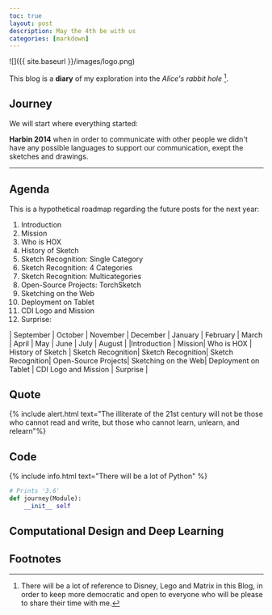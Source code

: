 ```yaml
---
toc: true
layout: post
description: May the 4th be with us
categories: [markdown]
---
```


![]({{ site.baseurl }}/images/logo.png)

This blog is a **diary** of my exploration into the *Alice's rabbit hole*  [^1].

## Journey
We will start where everything started: 

**Harbin 2014**
when in order to communicate with other people we didn't have any possible languages to support our communication, exept the sketches and drawings. 

---

## Agenda
This is a hypothetical roadmap regarding the future posts for the next year:

1. Introduction
2. Mission 
3. Who is HOX 
4. History of Sketch 
5. Sketch Recognition: Single Category 
6. Sketch Recognition: 4 Categories 
7. Sketch Recognition: Multicategories 
8. Open-Source Projects: TorchSketch 
9. Sketching on the Web 
10. Deployment on Tablet 
11. CDI Logo and Mission 
12. Surprise: 

| September | October | November | December | January | February | March | April | May | June | July | August | 
|Introduction | Mission| Who is HOX | History of Sketch | Sketch Recognition| Sketch Recognition| Sketch Recognition| Open-Source Projects| Sketching on the Web| Deployment on Tablet | CDI Logo and Mission | Surprise |

## Quote 
{% include alert.html text="The illiterate of the 21st century will not be those who cannot read and write, but those who cannot learn, unlearn, and relearn"%}

## Code
{% include info.html text="There will be a lot of Python" %}

```python
# Prints '3.6'
def journey(Module):
    __init__ self
```

## Computational Design and Deep Learning 


## Footnotes
[^1]: There will be a lot of reference to Disney, Lego and Matrix in this Blog, in order to keep more democratic and open to everyone who will be please to share their time with me.


